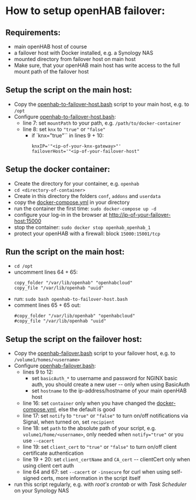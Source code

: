 # How to setup __openHAB failover__:

## Requirements:
* main openHAB host of course
* a failover host with Docker installed, e.g. a Synology NAS
* mounted directory from failover host on main host
* Make sure, that your openHAB main host has write access to the full mount path of the failover host

## Setup the script on the main host:
* Copy the [openhab-to-failover-host.bash](openhab-to-failover-host.bash) script to your main host, e.g. to ``/opt``
* Configure [openhab-to-failover-host.bash](openhab-to-failover-host.bash):
  * line 7: set ``mountPath`` to your path, e.g. ``/path/to/docker-container``
  * line 8: set ``knx`` to ``"true"`` or ``"false"``
    * if `knx="true"`` in lines 9 + 10:
       ```
       knxIP='"<ip-of-your-knx-gateway>"'
       failoverHost='"<ip-of-your-failover-host"
       ```
## Setup the docker container:
* Create the directory for your container, e.g. ``openhab``
* ``cd <directory-of-container>``
* Create in this directory the folders ``conf``, ``addons`` and ``userdata``
* copy the [docker-compose.yml](docker-compose.yml) in your directory
* run the container the first time: ``sudo docker-compose up -d``
* configure your log-in in the browser at [http://ip-of-your-failover-host:15000](http://ip-of-your-failover-host:15000)
* stop the container: ``sudo docker stop openhab_openhab_1``
* protect your openHAB with a firewall: block ``15000:15001/tcp``

## Run the script on the main host:
* ``cd /opt``
* uncomment lines 64 + 65:
  ```
  copy_folder "/var/lib/openhab" "openhabcloud"
  copy_file "/var/lib/openhab "uuid"
  ```
* run: ``sudo bash openhab-to-failover-host.bash``
* comment lines 65 + 65 out:
  ```
  #copy_folder "/var/lib/openhab" "openhabcloud"
  #copy_file "/var/lib/openhab "uuid"
  ```

## Setup the script on the failover host:
* Copy the [openhab-failover.bash](openhab-failover.bash) script to your failover host, e.g. to ``/volume1/homes/<username>``
* Configure [openhab-failover.bash](openhab-failover.bash):
  * lines 9 to 12:
    * set ``basicAuth_*`` to username and password for NGINX basic auth, you should create a new user -- only when using BasicAuth
    * set ``hostname`` to the ip-address/hostname of your main openHAB host
  * line 16: set ``container`` only when you have changed the [docker-compose.yml](docker-compose.yml), else the default is good
  * line 17: set ``notify`` to ``"true"`` or ``"false"`` to turn on/off notifications via Signal, when turned on, set ``recipient``
  * line 18: set ``path`` to the absolute path of your script, e.g. ``volume1/home/<username>``, only needed when ``notify="true"`` or you use ``--cacert``
  * line 19: set ``client_cert`` to ``"true"`` or ``"false"`` to turn on/off client certificate authentication
  * line 19 + 20: set ``client_certName`` and ``CA_cert`` -- clientCert only when using client cert auth
  * line 64 and 67: set ``--cacert`` or ``-insecure`` for curl when using self-signed certs, more information in the script itself
* run this script regularly, e.g. with _root's crontab_ or with _Task Scheduler_ on your Synology NAS